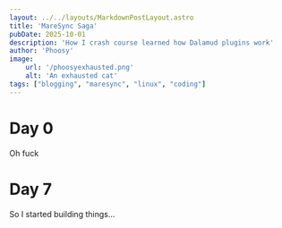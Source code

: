 ```yaml
---
layout: ../../layouts/MarkdownPostLayout.astro
title: 'MareSync Saga'
pubDate: 2025-10-01
description: 'How I crash course learned how Dalamud plugins work'
author: 'Phoosy'
image:
    url: '/phoosyexhausted.png'
    alt: 'An exhausted cat'
tags: ["blogging", "maresync", "linux", "coding"]
---
```

# Day 0
Oh fuck

# Day 7
So I started building things...